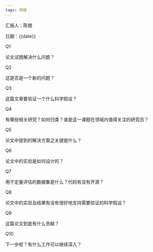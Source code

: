 ```yaml
---
tags: 周报
---
```


汇报人：陈银

日期：{{date}}

Q1

论文试图解决什么问题？


Q2

这是否是一个新的问题？

Q3

这篇文章要验证一个什么科学假设？

Q4

有哪些相关研究？如何归类？谁是这一课题在领域内值得关注的研究员？

Q5

论文中提到的解决方案之关键是什么？

Q6

论文中的实验是如何设计的？

Q7

用于定量评估的数据集是什么？代码有没有开源？

Q8

论文中的实验及结果有没有很好地支持需要验证的科学假设？

Q9

这篇论文到底有什么贡献？

Q10

下一步呢？有什么工作可以继续深入？